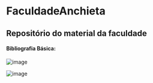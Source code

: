 # FaculdadeAnchieta
## Repositório do material da faculdade

#### Bibliografia Básica:

![image](https://github.com/B4rry4ll3n/FaculdadeAnchieta/assets/86421873/3c318e43-a0a2-4828-8c5b-4f427f2aef2d)

![image](https://github.com/B4rry4ll3n/FaculdadeAnchieta/assets/86421873/4a80057d-11b2-4ea7-8dae-b51bf5611567)


